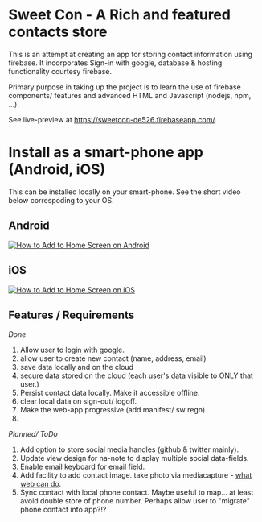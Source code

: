 # Sweet Con - A Rich and featured contacts store

This is an attempt at creating an app for storing contact information using firebase. It incorporates Sign-in with google, database & hosting functionality courtesy firebase.

Primary purpose in taking up the project is to learn the use of firebase components/ features and advanced HTML and Javascript (nodejs, npm, ...).

See live-preview at https://sweetcon-de526.firebaseapp.com/. 

# Install as a smart-phone app (Android, iOS)

This can be installed locally on your smart-phone. See the short video below correspoding to your OS.

## Android
[![How to Add to Home Screen on Android](https://img.youtube.com/vi/6YbPaINKnYA/0.jpg)](https://www.youtube.com/watch?v=6YbPaINKnYA)

## iOS
[![How to Add to Home Screen on iOS](https://img.youtube.com/vi/S7TIVG5F2xw/0.jpg)](https://www.youtube.com/watch?v=S7TIVG5F2xw)


## Features / Requirements

*Done*
1. Allow user to login with google.
2. allow user to create new contact (name, address, email)
3. save data locally and on the cloud
4. secure data stored on the cloud (each user's data visible to ONLY that user.)
5. Persist contact data locally. Make it accessible offline.
5. clear local data on sign-out/ logoff.
6. Make the web-app progressive (add manifest/ sw regn)
7. 

*Planned/ ToDo*
1. Add option to store social media handles (github & twitter mainly).
2. Update view design for na-note to display multiple social data-fields.
2. Enable email keyboard for email field.
3. Add facility to add contact image. take photo via mediacapture - [what web can do](https://whatwebcando.today).
4. Sync contact with local phone contact. Maybe useful to map... at least avoid double store of phone number. Perhaps allow user to "migrate" phone contact into app?!?
